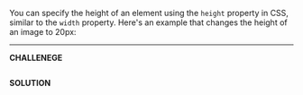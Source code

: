 You can specify the height of an element using the `height` property in CSS, similar to the `width` property. Here's an example that changes the height of an image to 20px:

---------------------

**CHALLENEGE**


```

```

**SOLUTION**

```

```
